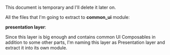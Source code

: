 This document is temporary and I'll delete it later on.

All the files that I'm going to extract to **common_ui** module:

<b>presentation layer</b>:

Since this layer is big enough and contains common UI Composables in addition to some other parts, I'm naming this layer as Presentation layer and extract it into its own module.